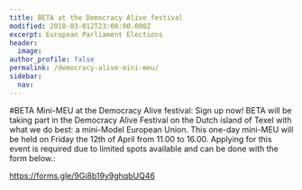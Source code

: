 ```yaml
---
title: BETA at the Democracy Alive festival
modified: 2018-03-012T23:00:00.000Z
excerpt: European Parliament Elections
header:
  image:
author_profile: false
permalink: /democracy-alive-mini-meu/
sidebar:
  nav:
---
```

#BETA Mini-MEU at the Democracy Alive festival: Sign up now!
BETA will be taking part in the Democracy Alive Festival on the Dutch island of Texel with what we do best: a mini-Model European Union. This one-day mini-MEU will be held on Friday the 12th of April from 11.00 to 16.00. Applying for this event is required due to limited spots available and can be done with the form below.:

<https://forms.gle/9Gi8b19y9ghqbUQ46>
